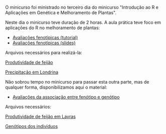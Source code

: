 O minicurso foi ministrado no terceiro dia do minicurso "Introdução ao R e Aplicações em Genética e Melhoramento de Plantas".

Neste dia o minicurso teve duração de 2 horas. A aula prática teve foco em aplicações do R no melhoramento de plantas:

* [Avaliações fenotípicas (tutorial)](praticas_2017/Pratica_aplicada_I.html)
* [Avaliações fenotípicas (slides)](teoricas_2017/Aplicacoes_R_Melhoramento_2017.html)


Arquivos necessários para realizá-la:

[Produtividade de feijão](praticas_2017/Feijao_Magno.csv)

[Precipitação em Londrina](praticas_2017/Tempo_Londrina.csv)

Não sobrou tempo no minicurso para passar esta outra parte, mas de qualquer forma, disponibilizamos aqui o material:

* [Avaliações da associação entre fenótipo e genótipo](praticas_2017/Pratica_aplicadaII.html)

Arquivos necessários:

[Produtividade de feijão em Lavras](praticas_2017/Feijao_Lavras_para_Genotipos.csv)

[Genótipos dos indivíduos](praticas_2017/df.markers.tot.txt)